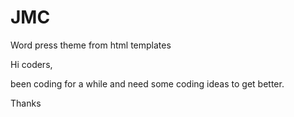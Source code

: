 # JMC
Word press theme from html templates

Hi coders,

been coding for a while and need some coding ideas to get better.

Thanks 
